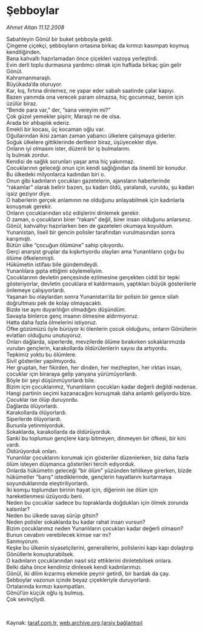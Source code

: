 # Şebboylar

*Ahmet Altan 11.12.2008*

<div class="taraf_structure_2col_1zq">
<div class="margen_n">



 <p>Sabahleyin Gönül bir buket şebboyla geldi. <br/>Çingene çiçekçi, şebboyların ortasına birkaç da kırmızı kasımpatı koymuş kendiliğinden. <br/>Bana kahvaltı hazırlamadan önce çiçekleri vazoya yerleştirdi. <br/>Evin derli toplu durmasına yardımcı olmak için haftada birkaç gün gelir Gönül. <br/>Kahramanmaraşlı. <br/>Büyükada’da oturuyor. <br/>Kar, kış, fırtına dinlemez, ne yapar eder sabah saatinde çalar kapıyı. <br/>Bazen yanımda ona verecek param olmazsa, hiç gocunmaz, benim için üzülür biraz. <br/>“Bende para var,” der, “sana vereyim mi?” <br/>Çok güzel yemekler pişirir, Maraşlı ne de olsa. <br/>Arada bir ahbaplık ederiz. <br/>Emekli bir kocası, üç kocaman oğlu var. <br/>Oğullarından ikisi zaman zaman yabancı ülkelere çalışmaya giderler. <br/>Soğuk ülkelere gittiklerinde dertlenir biraz, üşüyecekler diye. <br/>Onların iyi olmasını ister, düzenli bir iş bulmalarını. <br/>İş bulmak zordur. <br/>Kendisi de sağlık sorunları yaşar ama hiç yakınmaz. <br/>Çocuklarının geleceği onun için kendi sağlığından da önemli bir konudur. <br/>Bu ülkedeki milyonlarca kadından biri o. <br/>Onun gibi kadınların çocukları gazetelerin, ajansların haberlerinde “rakamlar” olarak belirir bazen, şu kadarı öldü, yaralandı, vuruldu, şu kadarı işsiz geziyor diye. <br/>O haberlerin gerçek anlamının ne olduğunu anlayabilmek için kadınlarla konuşmak gerekir. <br/>Onların çocuklarından söz edişlerini dinlemek gerekir. <br/>O zaman, o çocukların birer “rakam” değil, birer insan olduğunu anlarsınız. <br/>Gönül, kahvaltıyı hazırlarken ben de gazeteleri okumaya koyuldum. <br/>Yunanistan, liseli bir gencin polisler tarafından vurulmasından sonra karışmıştı. <br/>Bütün ülke “çocuğun ölümüne” sahip çıkıyordu. <br/>Gerçi anarşist gruplar da kışkırtıyordu olayları ama Yunanlıların çoğu bu ölüme öfkelenmişti. <br/>Hükümetin istifası bile gündemdeydi. <br/>Yunanlılara gıpta ettiğimi söylemeliyim. <br/>Çocuklarının devletin pençesinde ezilmesine gerçekten ciddi bir tepki gösteriyorlar, devletin çocuklara el kaldırmasını, yaptıkları büyük gösterilerle önlemeye çalışıyorlardı. <br/>Yaşanan bu olaylardan sonra Yunanistan’da bir polisin bir gence silah doğrultması pek de kolay olmayacaktı. <br/>Bizde ise aynı duyarlılığın olmadığını düşündüm. <br/>Savaşta binlerce genç insanın ölmesine aldırmıyoruz. <br/>Hatta daha fazla ölmelerini istiyoruz. <br/>Öfke gözümüzü öyle bürüyor ki ölenlerin çocuk olduğunu, onların Gönüllerin evlatları olduğunu unutuyoruz. <br/>Onları dağlarda, siperlerde, mevzilerde ölüme bırakırken sokaklarımızda vurulan gençlerin, karakollarda öldürülenlerin sayısı da artıyordu. <br/>Tepkimiz yoktu bu ölümlere. <br/>Sivil gösteriler yapılmıyordu. <br/>Her gruptan, her fikirden, her dinden, her mezhepten, her ırktan insan, çocuklar için biraraya gelip yanyana yürümüyorlardı. <br/>Böyle bir şeyi düşünmüyorlardı bile. <br/>Bizim için çocuklarımız, Yunanlıların çocukları kadar değerli değildi nedense. <br/>Hangi partinin seçimi kazanacağını konuşmak daha anlamlı geliyordu bize. <br/>Çocuklar ise ölüp duruyordu. <br/>Dağlarda ölüyorlardı. <br/>Karakollarda ölüyorlardı. <br/>Siperlerde ölüyorlardı. <br/>Bununla yetinmiyorduk. <br/>Sokaklarda, karakollarda da öldürüyorduk. <br/>Sanki bu toplumun gençlere karşı bitmeyen, dinmeyen bir öfkesi, bir kini vardı. <br/>Öldürüyorduk onları.<br/>Yunanlılar çocuklarını korumak için gösteriler düzenlerken, biz daha fazla ölüm isteyen düşmanca gösterileri tercih ediyorduk. <br/>Onlarda hükümetin geleceği “bir ölüm” yüzünden tehlikeye girerken, bizde hükümetler “barış” istediklerinde, gençlerin hayatlarını kurtarmaya soyunduklarında eleştiriliyorlardı. <br/>İki komşu toplumdan birinin hayat için, diğerinin ise ölüm için hareketlenmesi üzüyordu beni. <br/>Neden bu çocuklar sadece bu topraklarda doğdukları için ölmek zorunda kalsınlar? <br/>Neden bu ülkede savaş sürüp gitsin? <br/>Neden polisler sokaklarda bu kadar rahat insan vursun? <br/>Bizim çocuklarımız neden Yunanlıların çocukları kadar değerli olmasın? <br/>Bunun cevabını verebilecek kimse var mı? <br/>Sanmıyorum. <br/>Keşke bu ülkenin siyasetçilerini, generallerini, polislerini kapı kapı dolaştırıp Gönüllerle konuşturabilsek. <br/>O kadınların çocuklarından nasıl söz ettiklerini dinletebilsek onlara. <br/>Belki daha önce kendimiz dinlesek kendi kadınlarımızı. <br/>Gönül, iki dilim kızarmış ekmekle peynir getirdi, bir bardak da çay. <br/>Şebboylar vazonun içinde beyaz çiçekleriyle duruyorlardı. <br/>Ortalarında kırmızı kasımpatları. <br/>Gönül’ün küçük oğlu iş bulmuş. <br/>Çok sevinçliydi.</p>

<br/>


<div id="taraf_not">
</div>

</div>


</div>

Kaynak: [taraf.com.tr](http://www.taraf.com.tr:80/makale/3063.htm), [web.archive.org (arşiv bağlantısı)](http://web.archive.org/web/20081221130802/http://www.taraf.com.tr:80/makale/3063.htm)
